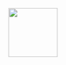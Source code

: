 <div id="header" align="center">
  <img src="https://media1.giphy.com/media/v1.Y2lkPTc5MGI3NjExMWJxczRtMnE1am92NjJ3Mjl6ODBvYTFpdW9rbXdscDJzaXQxdG9pYyZlcD12MV9pbnRlcm5hbF9naWZfYnlfaWQmY3Q9Zw/vzO0Vc8b2VBLi/giphy.gif" width="100"/>
</div>
